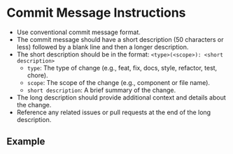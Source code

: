 # Commit Message Instructions

- Use conventional commit message format.
- The commit message should have a short description (50 characters or less) followed by a blank line and then a longer description.
- The short description should be in the format: `<type>(<scope>): <short description>`
  - `type`: The type of change (e.g., feat, fix, docs, style, refactor, test, chore).
  - `scope`: The scope of the change (e.g., component or file name).
  - `short description`: A brief summary of the change.
- The long description should provide additional context and details about the change.
- Reference any related issues or pull requests at the end of the long description.

## Example
